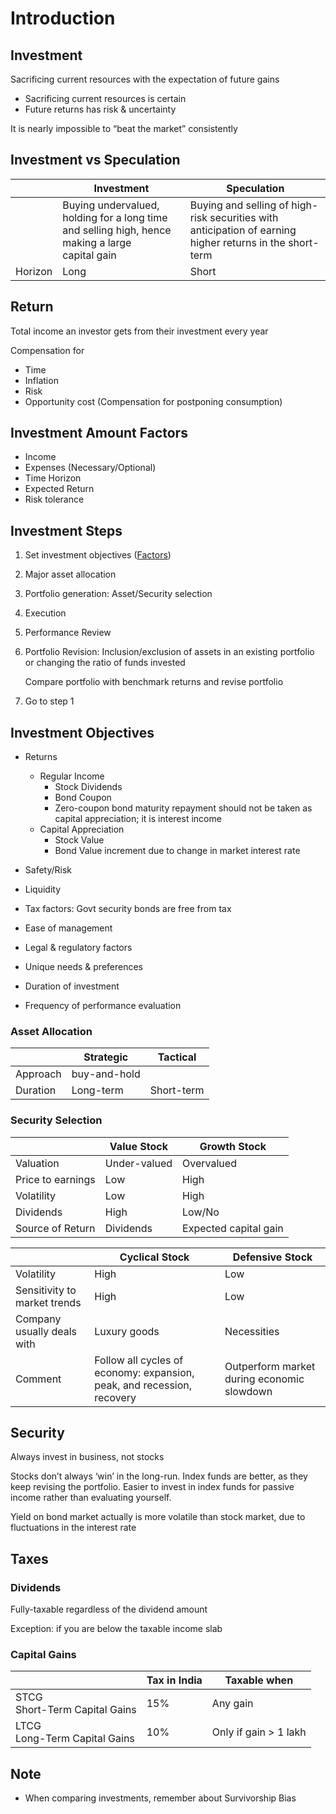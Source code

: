 # Introduction

## Investment

Sacrificing current resources with the expectation of future gains

- Sacrificing current resources is certain
- Future returns has risk & uncertainty

It is nearly impossible to “beat the market” consistently

## Investment vs Speculation

|         | Investment                                                   | Speculation                                                  |
| ------- | ------------------------------------------------------------ | ------------------------------------------------------------ |
|         | Buying undervalued, holding for a long time and selling high, hence making a large<br/>capital gain | Buying and selling of high-risk securities with anticipation of earning higher returns in the short-term |
| Horizon | Long                                                         | Short                                                        |

## Return

Total income an investor gets from their investment every year

Compensation for

- Time
- Inflation
- Risk
- Opportunity cost (Compensation for postponing consumption)

## Investment Amount Factors

- Income
- Expenses (Necessary/Optional)
- Time Horizon
- Expected Return
- Risk tolerance

## Investment Steps

1. Set investment objectives ([Factors](#Factors))
2. Major asset allocation
3. Portfolio generation: Asset/Security selection
4. Execution
5. Performance Review
6. Portfolio Revision: Inclusion/exclusion of assets in an
   existing portfolio or changing the ratio of funds invested

   Compare portfolio with benchmark returns and revise portfolio
7. Go to step 1

## Investment Objectives

- Returns
  - Regular Income
    - Stock Dividends
    - Bond Coupon
    - Zero-coupon bond maturity repayment should not be taken as capital appreciation; it is interest income
  - Capital Appreciation
    - Stock Value
    - Bond Value increment due to change in market interest rate
- Safety/Risk
- Liquidity
- Tax factors: Govt security bonds are free from tax 
  
- Ease of management
- Legal & regulatory factors
- Unique needs & preferences
- Duration of investment
- Frequency of performance evaluation

### Asset Allocation

|          | Strategic    | Tactical   |
| -------- | ------------ | ---------- |
| Approach | buy-and-hold |            |
| Duration | Long-term    | Short-term |

### Security Selection

|    | Value Stock  | Growth Stock                                                            |
|---              | ---          | ---                                                                     |
|Valuation        | Under-valued | Overvalued                                                              |
|Price to earnings | Low | High |
|Volatility             | Low | High |
| Dividends | High | Low/No |
|Source of Return | Dividends | Expected capital gain |

|                              | Cyclical Stock                                               | Defensive Stock                            |
| ---------------------------- | ------------------------------------------------------------ | ------------------------------------------ |
| Volatility                   | High                                                         | Low                                        |
| Sensitivity to market trends | High                                                         | Low                                        |
| Company usually deals with   | Luxury goods                                                 | Necessities                                |
| Comment                      | Follow all cycles of economy: expansion, peak, and recession, recovery | Outperform market during economic slowdown |

## Security

Always invest in business, not stocks

Stocks don’t always ‘win’ in the long-run. Index funds are better, as they keep revising the portfolio. Easier to invest in index funds for passive income rather than evaluating yourself.

Yield on bond market actually is more volatile than stock market, due to fluctuations in the interest rate

## Taxes

### Dividends

Fully-taxable regardless of the dividend amount

Exception: if you are below the taxable income slab

### Capital Gains

|                                    | Tax in India | Taxable when          |
| ---------------------------------- | ------------ | --------------------- |
| STCG<br />Short-Term Capital Gains | 15%          | Any gain              |
| LTCG<br />Long-Term Capital Gains  | 10%          | Only if gain > 1 lakh |

## Note

- When comparing investments, remember about Survivorship Bias
